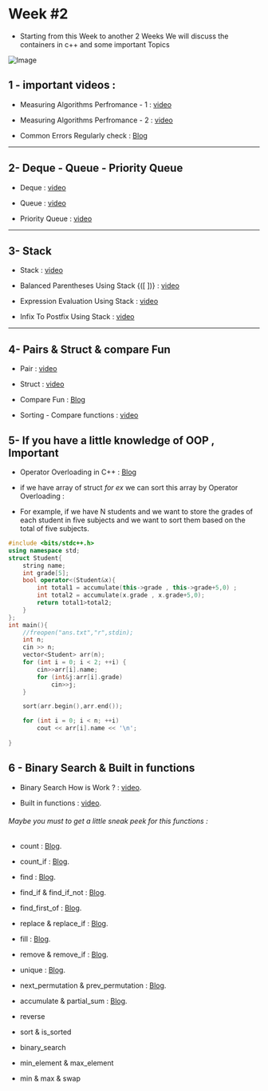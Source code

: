 # Week #2
 
  * Starting from this Week to another 2 Weeks We will discuss the containers in c++ and some important Topics 

   
   ![Image](../Images/EmbeddedImage.png)



## 1 - important videos :

  * Measuring Algorithms Perfromance - 1 : [video](https://youtu.be/EQzmtn4PzYQ) 

  * Measuring Algorithms Perfromance - 2 : [video](https://youtu.be/ZNYQrKpR42g) 
  
  * Common Errors Regularly check : [Blog](https://docs.google.com/document/d/11BWI1fSlaeik-yEncWj06_RNOAox47qZTgN_kGJQcvs/edit ) 

---
## 2- Deque - Queue - Priority Queue

*  Deque : [video](https://youtu.be/PPFhtX23oXc)

*  Queue : [video](https://youtu.be/iLJXB9Daeq8)

*  Priority Queue :  [video](https://youtu.be/0zr0JqSw7ic)


---

## 3- Stack

* Stack : [video](https://youtu.be/9r7IDtX5KS4)
 
* Balanced Parentheses Using Stack {([ ])} : [video](https://youtu.be/PLvD3pHaWHQ)

* Expression Evaluation Using Stack : [video](https://youtu.be/Q4X7pZ5pyA4)

* Infix To Postfix Using Stack : [video](https://youtu.be/xhcChs9jijM)


---

## 4- Pairs & Struct & compare Fun

* Pair : [video](https://youtu.be/ucQnEO0MSSs)

* Struct : [video](https://youtu.be/1oB0Tz3ITjY)

* Compare Fun : [Blog](https://youtu.be/1oB0Tz3ITjY)

* Sorting - Compare functions : [video](https://youtu.be/_9Rrq0q51BQ)

## 5- If you have a little knowledge of OOP , Important

* Operator Overloading in C++ : [Blog](https://www.geeksforgeeks.org/operator-overloading-c/)

* if we have array of struct *for ex* we can sort this array by Operator Overloading : 

* For example, if we have N students and we want to store the grades of each student in five subjects and we want to sort them based on the total of five subjects.

```cpp
#include <bits/stdc++.h>
using namespace std;
struct Student{
    string name;
    int grade[5];
    bool operator<(Student&x){
        int total1 = accumulate(this->grade , this->grade+5,0) ;
        int total2 = accumulate(x.grade , x.grade+5,0);
        return total1>total2;
    }
};
int main(){
    //freopen("ans.txt","r",stdin);
    int n;
    cin >> n;
    vector<Student> arr(n);
    for (int i = 0; i < 2; ++i) {
        cin>>arr[i].name;
        for (int&j:arr[i].grade)
            cin>>j;
    }

    sort(arr.begin(),arr.end());

    for (int i = 0; i < n; ++i)
        cout << arr[i].name << '\n';
    
}

```


## 6 - Binary Search & Built in functions

* Binary Search How is Work ? : [video](https://youtu.be/qxhfkoDGGZc).

* Built in functions : [video](https://youtu.be/ZIYx0mmxuxs).

######  Maybe you must to get a little sneak peek for this functions : 

* count : [Blog](https://www.geeksforgeeks.org/set-count-function-in-c-stl/).

* count_if : [Blog](https://www.geeksforgeeks.org/count_if-in-c/).

* find : [Blog](https://www.geeksforgeeks.org/std-find-in-cpp/).

* find_if & find_if_not : [Blog](https://www.geeksforgeeks.org/stdfind_if-stdfind_if_not-in-c/).

* find_first_of  : [Blog](https://www.geeksforgeeks.org/stdfind_first_of-in-cpp/).

* replace & replace_if : [Blog](https://www.geeksforgeeks.org/stdreplace-stdreplace_if-c/).

* fill : [Blog](https://www.geeksforgeeks.org/fill-in-cpp-stl/).

* remove & remove_if : [Blog](https://www.geeksforgeeks.org/list-remove-function-in-c-stl/).

* unique : [Blog](https://www.geeksforgeeks.org/stdunique-in-cpp/).

* next_permutation & prev_permutation : [Blog](https://www.geeksforgeeks.org/stdnext_permutation-prev_permutation-c/).

* accumulate & partial_sum : [Blog](https://www.geeksforgeeks.org/accumulate-and-partial_sum-in-c-stl-numeric-header/).

* reverse

* sort & is_sorted

* binary_search

* min_element & max_element  

* min & max & swap 

